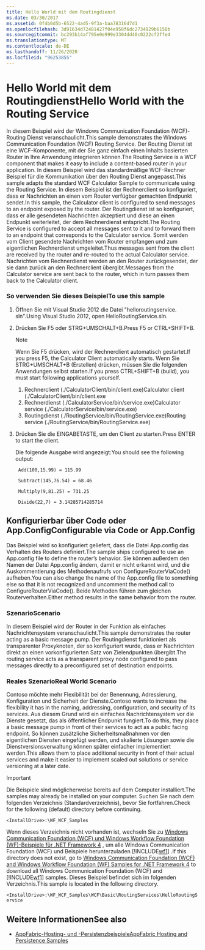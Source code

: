 ```yaml
---
title: Hello World mit dem Routingdienst
ms.date: 03/30/2017
ms.assetid: 0f4b0d5b-6522-4ad5-9f3a-baa78316d7d1
ms.openlocfilehash: 3d91634d72481427f04e958f6dc2734829b6158b
ms.sourcegitcommit: bc293b14af795e0e999e3304dd40c0222cf2ffe4
ms.translationtype: MT
ms.contentlocale: de-DE
ms.lasthandoff: 11/26/2020
ms.locfileid: "96253855"
---
```

# <a name="hello-world-with-the-routing-service"></a><span data-ttu-id="5dda5-102">Hello World mit dem Routingdienst</span><span class="sxs-lookup"><span data-stu-id="5dda5-102">Hello World with the Routing Service</span></span>

<span data-ttu-id="5dda5-103">In diesem Beispiel wird der Windows Communication Foundation (WCF)-Routing Dienst veranschaulicht.</span><span class="sxs-lookup"><span data-stu-id="5dda5-103">This sample demonstrates the Windows Communication Foundation (WCF) Routing Service.</span></span> <span data-ttu-id="5dda5-104">Der Routing Dienst ist eine WCF-Komponente, mit der Sie ganz einfach einen Inhalts basierten Router in Ihre Anwendung integrieren können.</span><span class="sxs-lookup"><span data-stu-id="5dda5-104">The Routing Service is a WCF component that makes it easy to include a content-based router in your application.</span></span> <span data-ttu-id="5dda5-105">In diesem Beispiel wird das standardmäßige WCF-Rechner Beispiel für die Kommunikation über den Routing Dienst angepasst.</span><span class="sxs-lookup"><span data-stu-id="5dda5-105">This sample adapts the standard WCF Calculator Sample to communicate using the Routing Service.</span></span> <span data-ttu-id="5dda5-106">In diesem Beispiel ist der Rechnerclient so konfiguriert, dass er Nachrichten an einen vom Router verfügbar gemachten Endpunkt sendet.</span><span class="sxs-lookup"><span data-stu-id="5dda5-106">In this sample, the Calculator client is configured to send messages to an endpoint exposed by the router.</span></span> <span data-ttu-id="5dda5-107">Der Routingdienst ist so konfiguriert, dass er alle gesendeten Nachrichten akzeptiert und diese an einen Endpunkt weiterleitet, der dem Rechnerdienst entspricht.</span><span class="sxs-lookup"><span data-stu-id="5dda5-107">The Routing Service is configured to accept all messages sent to it and to forward them to an endpoint that corresponds to the Calculator service.</span></span> <span data-ttu-id="5dda5-108">Somit werden vom Client gesendete Nachrichten vom Router empfangen und zum eigentlichen Rechnerdienst umgeleitet.</span><span class="sxs-lookup"><span data-stu-id="5dda5-108">Thus messages sent from the client are received by the router and re-routed to the actual Calculator service.</span></span> <span data-ttu-id="5dda5-109">Nachrichten vom Rechnerdienst werden an den Router zurückgesendet, der sie dann zurück an den Rechnerclient übergibt.</span><span class="sxs-lookup"><span data-stu-id="5dda5-109">Messages from the Calculator service are sent back to the router, which in turn passes them back to the Calculator client.</span></span>

### <a name="to-use-this-sample"></a><span data-ttu-id="5dda5-110">So verwenden Sie dieses Beispiel</span><span class="sxs-lookup"><span data-stu-id="5dda5-110">To use this sample</span></span>

1. <span data-ttu-id="5dda5-111">Öffnen Sie mit Visual Studio 2012 die Datei "helloroutingservice. sln".</span><span class="sxs-lookup"><span data-stu-id="5dda5-111">Using Visual Studio 2012, open HelloRoutingService.sln.</span></span>

2. <span data-ttu-id="5dda5-112">Drücken Sie F5 oder STRG+UMSCHALT+B.</span><span class="sxs-lookup"><span data-stu-id="5dda5-112">Press F5 or CTRL+SHIFT+B.</span></span>

    > [!NOTE]
    > <span data-ttu-id="5dda5-113">Wenn Sie F5 drücken, wird der Rechnerclient automatisch gestartet.</span><span class="sxs-lookup"><span data-stu-id="5dda5-113">If you press F5, the Calculator Client automatically starts.</span></span> <span data-ttu-id="5dda5-114">Wenn Sie STRG+UMSCHALT+B (Erstellen) drücken, müssen Sie die folgenden Anwendungen selbst starten.</span><span class="sxs-lookup"><span data-stu-id="5dda5-114">If you press CTRL+SHIFT+B (build), you must start following applications yourself.</span></span>
    >
    > 1. <span data-ttu-id="5dda5-115">Rechnerclient (./CalculatorClient/bin/client.exe)</span><span class="sxs-lookup"><span data-stu-id="5dda5-115">Calculator client (./CalculatorClient/bin/client.exe</span></span>
    > 2. <span data-ttu-id="5dda5-116">Rechnerdienst (./CalculatorService/bin/service.exe)</span><span class="sxs-lookup"><span data-stu-id="5dda5-116">Calculator service (./CalculatorService/bin/service.exe)</span></span>
    > 3. <span data-ttu-id="5dda5-117">Routingdienst (./RoutingService/bin/RoutingService.exe)</span><span class="sxs-lookup"><span data-stu-id="5dda5-117">Routing service (./RoutingService/bin/RoutingService.exe)</span></span>

3. <span data-ttu-id="5dda5-118">Drücken Sie die EINGABETASTE, um den Client zu starten.</span><span class="sxs-lookup"><span data-stu-id="5dda5-118">Press ENTER to start the client.</span></span>

     <span data-ttu-id="5dda5-119">Die folgende Ausgabe wird angezeigt:</span><span class="sxs-lookup"><span data-stu-id="5dda5-119">You should see the following output:</span></span>

    ```console
     Add(100,15.99) = 115.99

     Subtract(145,76.54) = 68.46

     Multiply(9,81.25) = 731.25

     Divide(22,7) = 3.14285714285714
    ```

## <a name="configurable-via-code-or-appconfig"></a><span data-ttu-id="5dda5-120">Konfigurierbar über Code oder App.Config</span><span class="sxs-lookup"><span data-stu-id="5dda5-120">Configurable via Code or App.Config</span></span>

 <span data-ttu-id="5dda5-121">Das Beispiel wird so konfiguriert geliefert, dass die Datei App.config das Verhalten des Routers definiert.</span><span class="sxs-lookup"><span data-stu-id="5dda5-121">The sample ships configured to use an App.config file to define the router’s behavior.</span></span> <span data-ttu-id="5dda5-122">Sie können außerdem den Namen der Datei App.config ändern, damit er nicht erkannt wird, und die Auskommentierung des Methodenaufrufs von ConfigureRouterViaCode() aufheben.</span><span class="sxs-lookup"><span data-stu-id="5dda5-122">You can also change the name of the App.config file to something else so that it is not recognized and uncomment the method call to ConfigureRouterViaCode().</span></span> <span data-ttu-id="5dda5-123">Beide Methoden führen zum gleichen Routerverhalten.</span><span class="sxs-lookup"><span data-stu-id="5dda5-123">Either method results in the same behavior from the router.</span></span>

### <a name="scenario"></a><span data-ttu-id="5dda5-124">Szenario</span><span class="sxs-lookup"><span data-stu-id="5dda5-124">Scenario</span></span>

 <span data-ttu-id="5dda5-125">In diesem Beispiel wird der Router in der Funktion als einfaches Nachrichtensystem veranschaulicht.</span><span class="sxs-lookup"><span data-stu-id="5dda5-125">This sample demonstrates the router acting as a basic message pump.</span></span> <span data-ttu-id="5dda5-126">Der Routingdienst funktioniert als transparenter Proxyknoten, der so konfiguriert wurde, dass er Nachrichten direkt an einen vorkonfigurierten Satz von Zielendpunkten übergibt.</span><span class="sxs-lookup"><span data-stu-id="5dda5-126">The routing service acts as a transparent proxy node configured to pass messages directly to a preconfigured set of destination endpoints.</span></span>

### <a name="real-world-scenario"></a><span data-ttu-id="5dda5-127">Reales Szenario</span><span class="sxs-lookup"><span data-stu-id="5dda5-127">Real World Scenario</span></span>

 <span data-ttu-id="5dda5-128">Contoso möchte mehr Flexibilität bei der Benennung, Adressierung, Konfiguration und Sicherheit der Dienste.</span><span class="sxs-lookup"><span data-stu-id="5dda5-128">Contoso wants to increase the flexibility it has in the naming, addressing, configuration, and security of its services.</span></span> <span data-ttu-id="5dda5-129">Aus diesem Grund wird ein einfaches Nachrichtensystem vor die Dienste gesetzt, das als öffentlicher Endpunkt fungiert.</span><span class="sxs-lookup"><span data-stu-id="5dda5-129">To do this, they place a basic message pump in front of their services to act as a public facing endpoint.</span></span> <span data-ttu-id="5dda5-130">So können zusätzliche Sicherheitsmaßnahmen vor den eigentlichen Diensten eingefügt werden, und skalierte Lösungen sowie die Dienstversionsverwaltung können später einfacher implementiert werden.</span><span class="sxs-lookup"><span data-stu-id="5dda5-130">This allows them to place additional security in front of their actual services and make it easier to implement scaled out solutions or service versioning at a later date.</span></span>

> [!IMPORTANT]
> <span data-ttu-id="5dda5-131">Die Beispiele sind möglicherweise bereits auf dem Computer installiert.</span><span class="sxs-lookup"><span data-stu-id="5dda5-131">The samples may already be installed on your computer.</span></span> <span data-ttu-id="5dda5-132">Suchen Sie nach dem folgenden Verzeichnis (Standardverzeichnis), bevor Sie fortfahren.</span><span class="sxs-lookup"><span data-stu-id="5dda5-132">Check for the following (default) directory before continuing.</span></span>  
>
> `<InstallDrive>:\WF_WCF_Samples`  
>
> <span data-ttu-id="5dda5-133">Wenn dieses Verzeichnis nicht vorhanden ist, wechseln Sie zu [Windows Communication Foundation (WCF) und Windows Workflow Foundation (WF)-Beispiele für .NET Framework 4](https://www.microsoft.com/download/details.aspx?id=21459) , um alle Windows Communication Foundation (WCF) und Beispiele herunterzuladen [!INCLUDE[wf1](../../../../includes/wf1-md.md)] .</span><span class="sxs-lookup"><span data-stu-id="5dda5-133">If this directory does not exist, go to [Windows Communication Foundation (WCF) and Windows Workflow Foundation (WF) Samples for .NET Framework 4](https://www.microsoft.com/download/details.aspx?id=21459) to download all Windows Communication Foundation (WCF) and [!INCLUDE[wf1](../../../../includes/wf1-md.md)] samples.</span></span> <span data-ttu-id="5dda5-134">Dieses Beispiel befindet sich im folgenden Verzeichnis.</span><span class="sxs-lookup"><span data-stu-id="5dda5-134">This sample is located in the following directory.</span></span>  
>
> `<InstallDrive>:\WF_WCF_Samples\WCF\Basic\RoutingServices\HelloRoutingService`  
  
## <a name="see-also"></a><span data-ttu-id="5dda5-135">Weitere Informationen</span><span class="sxs-lookup"><span data-stu-id="5dda5-135">See also</span></span>

- <span data-ttu-id="5dda5-136">[AppFabric-Hosting- und -Persistenzbeispiele](/previous-versions/appfabric/ff383418(v=azure.10))</span><span class="sxs-lookup"><span data-stu-id="5dda5-136">[AppFabric Hosting and Persistence Samples](/previous-versions/appfabric/ff383418(v=azure.10))</span></span>
